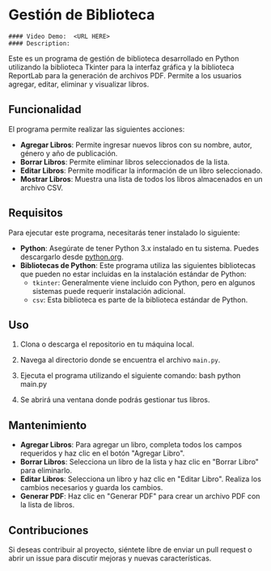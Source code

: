 # Gestión de Biblioteca

    #### Video Demo:  <URL HERE>
    #### Description:

   Este es un programa de gestión de biblioteca desarrollado en Python utilizando la biblioteca Tkinter para la interfaz gráfica y la biblioteca ReportLab para la generación de archivos PDF. Permite a los usuarios agregar, editar, eliminar y visualizar libros.

## Funcionalidad

El programa permite realizar las siguientes acciones:

- **Agregar Libros**: Permite ingresar nuevos libros con su nombre, autor, género y año de publicación.
- **Borrar Libros**: Permite eliminar libros seleccionados de la lista.
- **Editar Libros**: Permite modificar la información de un libro seleccionado.
- **Mostrar Libros**: Muestra una lista de todos los libros almacenados en un archivo CSV.

## Requisitos

Para ejecutar este programa, necesitarás tener instalado lo siguiente:

- **Python**: Asegúrate de tener Python 3.x instalado en tu sistema. Puedes descargarlo desde [python.org](https://www.python.org/downloads/).
- **Bibliotecas de Python**: Este programa utiliza las siguientes bibliotecas que pueden no estar incluidas en la instalación estándar de Python:
  - `tkinter`: Generalmente viene incluido con Python, pero en algunos sistemas puede requerir instalación adicional.
  - `csv`: Esta biblioteca es parte de la biblioteca estándar de Python.
  
## Uso

1. Clona o descarga el repositorio en tu máquina local.
2. Navega al directorio donde se encuentra el archivo `main.py`.
3. Ejecuta el programa utilizando el siguiente comando:
   bash
   python main.py

4. Se abrirá una ventana donde podrás gestionar tus libros.

## Mantenimiento

- **Agregar Libros**: Para agregar un libro, completa todos los campos requeridos y haz clic en el botón "Agregar Libro".
- **Borrar Libros**: Selecciona un libro de la lista y haz clic en "Borrar Libro" para eliminarlo.
- **Editar Libros**: Selecciona un libro y haz clic en "Editar Libro". Realiza los cambios necesarios y guarda los cambios.
- **Generar PDF**: Haz clic en "Generar PDF" para crear un archivo PDF con la lista de libros.

## Contribuciones

Si deseas contribuir al proyecto, siéntete libre de enviar un pull request o abrir un issue para discutir mejoras y nuevas características.
